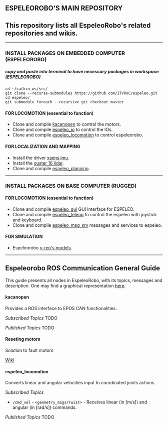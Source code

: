 ## ESPELEOROBO'S MAIN REPOSITORY
This repository lists all EspeleoRobo's related repositories and wikis. 
-----------------------------------------------------------------------

-----------------------------------------------------------------------
### INSTALL PACKAGES ON EMBEDDED COMPUTER (ESPELEOROBO)

##### copy and paste into terminal to have necessary packages in workspace (ESPELEOROBO)
```
cd ~/catkin_ws/src/
git clone --recurse-submodules https://github.com/ITVRoC/espeleo.git
cd espeleo/
git submodule foreach --recursive git checkout master
```

#### FOR LOCOMOTION (essential to function)
* Clone and compile [kacanopen](https://github.com/ITVRoC/kacanopen.git) to control the motors.
* Clone and compile [espeleo_io](https://github.com/ITVRoC/espeleo_io) to control the IOs.
* Clone and compile [espeleo_locomotion](https://github.com/ITVRoC/espeleo_locomotion) to control espeleorobo.
 
#### FOR LOCALIZATION AND MAPPING
* Install the driver [xsens imu](https://github.com/ITVRoC/general-wiki/wiki/Rodar-IMU-XSens-no-ROS).
* Install the [ouster 16 lidar](https://github.com/ITVRoC/general-wiki/wiki/Rodar-o-LiDAR-OUSTER-16-no-ROS).
* Clone and compile [espeleo_planning](https://github.com/ITVRoC/espeleo_planning).

-----------------------------------------------------------------------
### INSTALL PACKAGES ON BASE COMPUTER (RUGGED)

#### FOR LOCOMOTION (essential to function)
* Clone and compile [espeleo_gui](https://github.com/ITVRoC/espeleo_gui) GUI Interface for ESPELEO.
* Clone and compile [espeleo_teleop](https://github.com/ITVRoC/espeleo_teleop)  to control the espeleo with joystick and keyboard.
* Clone and compile [espeleo_msg_srv](https://github.com/ITVRoC/espeleo_msg_srv.git) messages and services to espeleo.

#### FOR SIMULATION
* Espeleorobo [v-rep's models](https://github.com/ITVRoC/espeleo_vrep_simulation).
 
 
-----------------------------------------------------------------------
## Espeleorobo ROS Communication General Guide
 
This guide presents all nodes in EspeleoRobo, with its topics, messages and description.
One may find a graphical representation [here](https://docs.google.com/presentation/d/1Lrz-dAwWeXqzpGeWaSDRkczdpwMNBig6JlObKeRsX5Q/edit#slide=id.p).
 
#### kacanopen
Provides a ROS interface to EPOS CAN functionalities.
 
 *Subscribed Topics*
  TODO
  
 *Published Topics*
  TODO
  
#### Reseting motors
Solution to fault motors

[Wiki](https://github.com/ITVRoC/espeleo/wiki/Fault-motors)

#### espeleo_locomotion
Converts linear and angular velocities input to coordinated joints actions.
 
*Subscribed Topics*
 * `/cmd_vel` - `<geometry_msgs/Twist>` - Receives linear (in \[m/s\]) and angular (in \[rad/s\]) commands.
  
*Published Topics*
 TODO

